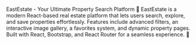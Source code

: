 EastEstate - Your Ultimate Property Search Platform 🏡
EastEstate is a modern React-based real estate platform that lets users search, explore, and save properties effortlessly. Features include advanced filters, an interactive image gallery, a favorites system, and dynamic property pages. Built with React, Bootstrap, and React Router for a seamless experience. 🚀
